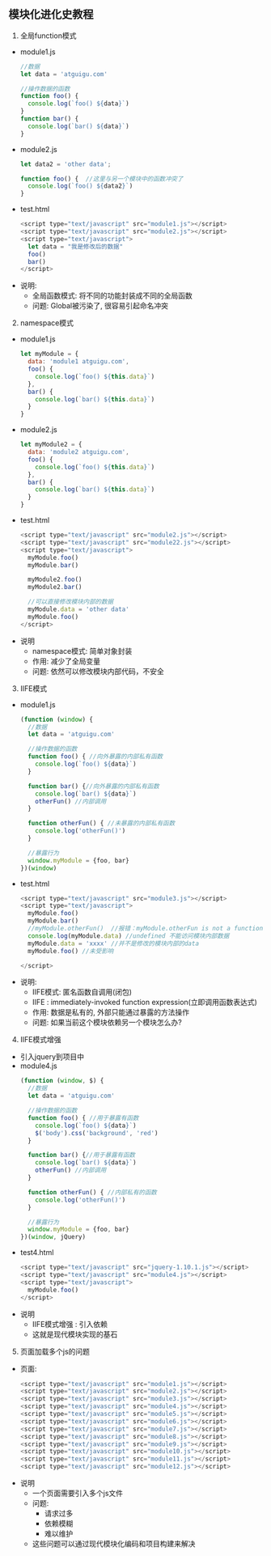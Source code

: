 ## 模块化进化史教程
1. 全局function模式
  * module1.js
    ```js
    //数据
    let data = 'atguigu.com'
    
    //操作数据的函数
    function foo() {
      console.log(`foo() ${data}`)
    }
    function bar() {
      console.log(`bar() ${data}`)
    }
    ```
  * module2.js
    ```js
    let data2 = 'other data';
    
    function foo() {  //这里与另一个模块中的函数冲突了
      console.log(`foo() ${data2}`)
    }
    ```
  * test.html
    ```js
    <script type="text/javascript" src="module1.js"></script>
    <script type="text/javascript" src="module2.js"></script>
    <script type="text/javascript">
      let data = "我是修改后的数据"
      foo()
      bar()
    </script>
    ```
   * 说明:
      * 全局函数模式: 将不同的功能封装成不同的全局函数
      * 问题: Global被污染了, 很容易引起命名冲突
2. namespace模式
  * module1.js
    ```js
    let myModule = {
      data: 'module1 atguigu.com',
      foo() {
        console.log(`foo() ${this.data}`)
      },
      bar() {
        console.log(`bar() ${this.data}`)
      }
    }
    ```
  * module2.js
    ```js
    let myModule2 = {
      data: 'module2 atguigu.com',
      foo() {
        console.log(`foo() ${this.data}`)
      },
      bar() {
        console.log(`bar() ${this.data}`)
      }
    }
    ```
  * test.html
    ```js
    <script type="text/javascript" src="module2.js"></script>
    <script type="text/javascript" src="module22.js"></script>
    <script type="text/javascript">
      myModule.foo()
      myModule.bar()
    
      myModule2.foo()
      myModule2.bar()

      //可以直接修改模块内部的数据
      myModule.data = 'other data' 
      myModule.foo()
    </script>
    ```
  * 说明
    * namespace模式: 简单对象封装
    * 作用: 减少了全局变量
    * 问题: 依然可以修改模块内部代码，不安全
3. IIFE模式
  * module1.js
    ```js
    (function (window) {
      //数据
      let data = 'atguigu.com'
    
      //操作数据的函数
      function foo() { //向外暴露的内部私有函数
        console.log(`foo() ${data}`)
      }
    
      function bar() {//向外暴露的内部私有函数
        console.log(`bar() ${data}`)
        otherFun() //内部调用
      }
    
      function otherFun() { //未暴露的内部私有函数
        console.log('otherFun()')
      }
    
      //暴露行为
      window.myModule = {foo, bar}
    })(window)
    ```
  * test.html
    ```js
    <script type="text/javascript" src="module3.js"></script>
    <script type="text/javascript">
      myModule.foo()
      myModule.bar()
      //myModule.otherFun()  //报错：myModule.otherFun is not a function
      console.log(myModule.data) //undefined 不能访问模块内部数据
      myModule.data = 'xxxx' //并不是修改的模块内部的data
      myModule.foo() //未受影响
    
    </script>
    ```
  * 说明:
    * IIFE模式: 匿名函数自调用(闭包)
    * IIFE : immediately-invoked function expression(立即调用函数表达式)
    * 作用: 数据是私有的, 外部只能通过暴露的方法操作
    * 问题: 如果当前这个模块依赖另一个模块怎么办?
4. IIFE模式增强
  * 引入jquery到项目中
  * module4.js
    ```js
    (function (window, $) {
      //数据
      let data = 'atguigu.com'
    
      //操作数据的函数
      function foo() { //用于暴露有函数
        console.log(`foo() ${data}`)
        $('body').css('background', 'red')
      }
    
      function bar() {//用于暴露有函数
        console.log(`bar() ${data}`)
        otherFun() //内部调用
      }
    
      function otherFun() { //内部私有的函数
        console.log('otherFun()')
      }
    
      //暴露行为
      window.myModule = {foo, bar}
    })(window, jQuery)
    ```
  * test4.html
    ```js
    <script type="text/javascript" src="jquery-1.10.1.js"></script>
    <script type="text/javascript" src="module4.js"></script>
    <script type="text/javascript">
      myModule.foo()
    </script>
    ```
  * 说明
    * IIFE模式增强 : 引入依赖
    * 这就是现代模块实现的基石
      
5. 页面加载多个js的问题
  * 页面:
    ```js
    <script type="text/javascript" src="module1.js"></script>
    <script type="text/javascript" src="module2.js"></script>
    <script type="text/javascript" src="module3.js"></script>
    <script type="text/javascript" src="module4.js"></script>
    <script type="text/javascript" src="module5.js"></script>
    <script type="text/javascript" src="module6.js"></script>
    <script type="text/javascript" src="module7.js"></script>
    <script type="text/javascript" src="module8.js"></script>
    <script type="text/javascript" src="module9.js"></script>
    <script type="text/javascript" src="module10.js"></script>
    <script type="text/javascript" src="module11.js"></script>
    <script type="text/javascript" src="module12.js"></script>
    ```
  * 说明
    * 一个页面需要引入多个js文件
    * 问题:
        * 请求过多
        * 依赖模糊
        * 难以维护
    * 这些问题可以通过现代模块化编码和项目构建来解决
